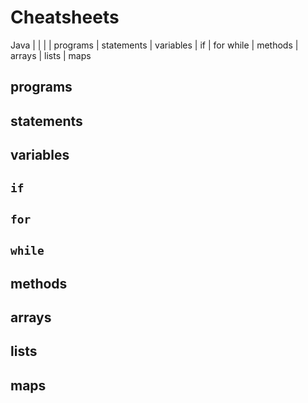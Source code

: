 # Cheatsheets


 
Java | | | | 
programs | statements | variables | if | for 
 while | methods | arrays | lists | maps

## programs

## statements

## variables

## `if`

## `for`

## `while`

## methods

## arrays

## lists

## maps



